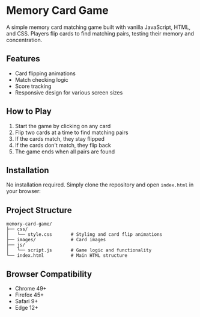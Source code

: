 # Memory Card Game

A simple memory card matching game built with vanilla JavaScript, HTML, and CSS. Players flip cards to find matching pairs, testing their memory and concentration.


## Features

- Card flipping animations
- Match checking logic
- Score tracking
- Responsive design for various screen sizes

## How to Play

1. Start the game by clicking on any card
2. Flip two cards at a time to find matching pairs
3. If the cards match, they stay flipped
4. If the cards don't match, they flip back
5. The game ends when all pairs are found

## Installation

No installation required. Simply clone the repository and open `index.html` in your browser:


## Project Structure

```
memory-card-game/
├── css/
│   └── style.css       # Styling and card flip animations
├── images/             # Card images
├── js/
│   └── script.js       # Game logic and functionality
└── index.html          # Main HTML structure
```

## Browser Compatibility

- Chrome 49+
- Firefox 45+
- Safari 9+
- Edge 12+